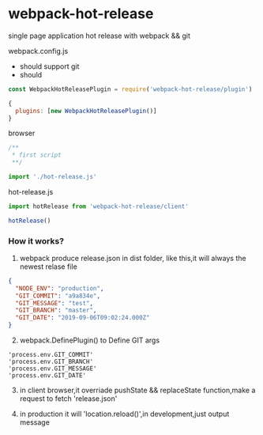 # webpack-hot-release

single page application hot release with webpack && git

webpack.config.js

- should support git
- should

```js
const WebpackHotReleasePlugin = require('webpack-hot-release/plugin')

{
  plugins: [new WebpackHotReleasePlugin()]
}
```

browser

```js
/**
 * first script
 **/

import './hot-release.js'
```

hot-release.js

```js
import hotRelease from 'webpack-hot-release/client'

hotRelease()
```

### How it works?

1. webpack produce release.json in dist folder, like this,it will always the newest relase file

```json
{
  "NODE_ENV": "production",
  "GIT_COMMIT": "a9a834e",
  "GIT_MESSAGE": "test",
  "GIT_BRANCH": "master",
  "GIT_DATE": "2019-09-06T09:02:24.000Z"
}
```

2. webpack.DefinePlugin() to Define GIT args

```
'process.env.GIT_COMMIT'
'process.env.GIT_BRANCH'
'process.env.GIT_MESSAGE'
'process.env.GIT_DATE'
```

3. in client browser,it overriade pushState && replaceState function,make a request to fetch 'release.json'

4. in production it will 'location.reload()',in development,just output message
